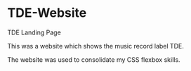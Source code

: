 # TDE-Website
TDE Landing Page

This was a website which shows the music record label TDE.

The website was used to consolidate my CSS flexbox skills.

